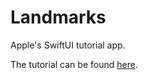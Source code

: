 # Landmarks

Apple's SwiftUI tutorial app.

The tutorial can be found [here](https://developer.apple.com/tutorials/swiftui/ "SwiftUI Tutorial").
